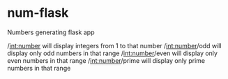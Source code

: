 # num-flask
Numbers generating flask app

/<int:number> will display integers from 1 to that number
/<int:number>/odd will display only odd numbers in that range
/<int:number>/even will display only even numbers in that range
/<int:number>/prime will display only prime numbers in that range